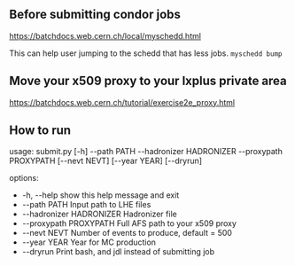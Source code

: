 ## Before submitting condor jobs
https://batchdocs.web.cern.ch/local/myschedd.html

This can help user jumping to the schedd that has less jobs.
`myschedd bump`

## Move your x509 proxy to your lxplus private area
https://batchdocs.web.cern.ch/tutorial/exercise2e_proxy.html

## How to run
usage: submit.py [-h] --path PATH --hadronizer HADRONIZER --proxypath PROXYPATH [--nevt NEVT] [--year YEAR] [--dryrun]

options:
*  -h, --help              show this help message and exit
*  --path PATH             Input path to LHE files
*  --hadronizer HADRONIZER Hadronizer file
*  --proxypath PROXYPATH   Full AFS path to your x509 proxy
*  --nevt NEVT             Number of events to produce, default = 500
*  --year YEAR             Year for MC production
*  --dryrun                Print bash, and jdl instead of submitting job